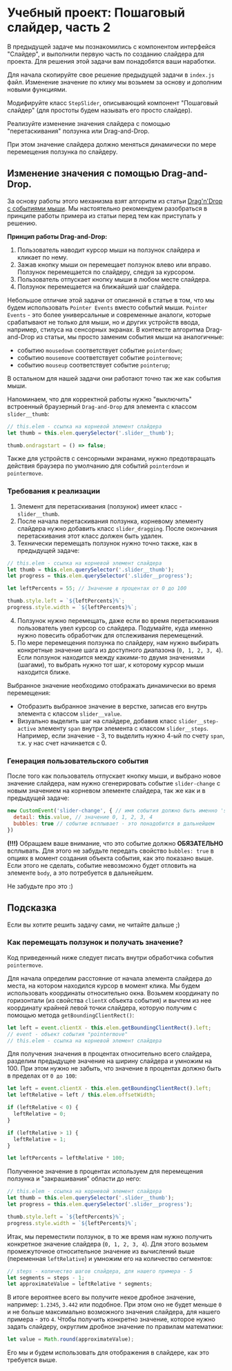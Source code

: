 # Учебный проект: Пошаговый слайдер, часть 2

В предыдущей задаче мы познакомились с компонентом интерфейся "Слайдер", и выполнили первую часть по созданию слайдера для проекта. Для решения этой задачи вам понадобятся ваши наработки. 

Для начала скопируйте свое решение предыдущей задачи в `index.js` файл. Изменение значение по клику мы возьмем за основу и дополним новыми функциями. 

Модифируйте класс `StepSlider`, описывающий компонент "Пошаговый слайдер" (для простоты будем называть его просто слайдер). 

Реализуйте изменение значения слайдера с помощью "перетаскивания" ползунка или Drag-and-Drop.

При этом значение слайдера должно меняться динамически по мере перемещения ползунка по слайдеру. 

## Изменение значения с помощью Drag-and-Drop.

За основу работы этого механизма взят алгоритм из статьи [Drag'n'Drop с событиями мыши](https://learn.javascript.ru/mouse-drag-and-drop). Мы настоятельно рекомендуем разобраться в принципе работы примера из статьи перед тем как приступать у решению. 

**Принцип работы Drag-and-Drop:**

1. Пользователь наводит курсор мыши на ползунок слайдера и кликает по нему.
2. Зажав кнопку мыши он перемещает ползунок влево или вправо. Ползунок перемещается по слайдеру, следуя за курсором.
3. Пользователь отпускает кнопку мыши в любом месте слайдера.
4. Ползунок перемещается на ближайший шаг слайдера.

Небольшое отличие этой задачи от описанной в статье в том, что мы будем использовать `Pointer Events` вместо событий мыши. `Pointer Events` - это более универсальные и современные аналоги, которые срабатывают не только для мыши, но и других устройств ввода, например, стилуса на сенсорных экранах. В контексте алгоритма Drag-and-Drop из статьи, мы просто заменим события мыши на аналогичные:

- событию `mousedown` соответствует событие `pointerdown`;
- событию `mousemove` соответствует событие `pointermove`;
- событию `mouseup` соответствует событие `pointerup`;

В остальном для нашей задачи они работают точно так же как события мыши.

Напоминаем, что для корректной работы нужно "выключить" встроенный браузерный `Drag-and-Drop` для элемента с классом `slider__thumb`:

```js
// this.elem - ссылка на корневой элемент слайдера
let thumb = this.elem.querySelector('.slider__thumb');

thumb.ondragstart = () => false;
```

Также для устройств с сенсорными экранами, нужно предотвращать действия браузера по умолчанию для событий `pointerdown` и `pointermove`.

### Требования к реализации

1. Элемент для перетаскивания (ползунок) имеет класс - `slider__thumb`.
2. После начала перетаскивания ползунка, корневому элементу слайдера нужно добавить класс `slider_dragging`. После окончания перетаскивания этот класс должен быть удален.
3. Технически перемещать ползунок нужно точно также, как в предыдущей задаче:
```js
// this.elem - ссылка на корневой элемент слайдера
let thumb = this.elem.querySelector('.slider__thumb');
let progress = this.elem.querySelector('.slider__progress');

let leftPercents = 55; // Значение в процентах от 0 до 100

thumb.style.left = `${leftPercents}%`;
progress.style.width = `${leftPercents}%`;
```
4. Ползунок нужно перемещать, даже если во время перетаскивания пользователь увел курсор со слайдера. Подумайте, куда именно нужно повесить обработчик для отслеживания перемещений.
5. По мере перемещения ползунка по слайдеру, нам нужно выбирать конкретные значение шага из доступного диапазона (`0, 1, 2, 3, 4`). Если ползунок находится между какими-то двумя значениями (шагами), то выбрать нужно тот шаг, к которому курсор мыши находится ближе. 

Выбранное значение необходимо отображать динамически во время перемещения:
- Отобразить выбранное значение в верстке, записав его внутрь элемента с классом `slider__value`.
- Визуально выделить шаг на слайдере, добавив класс `slider__step-active` элементу `span` внутри элемента с классом `slider__steps`. Например, если значение - 3, то выделить нужно 4-ый по счету `span`, т.к. у нас счет начинается с 0.

### Генерация пользовательского события

После того как пользователь отпускает кнопку мыши, и выбрано новое значение слайдера, нам нужно сгенерировать событие `slider-change` с новым значением на корневом элементе слайдера, так же как и в предыдущей задаче: 

```js
new CustomEvent('slider-change', { // имя события должно быть именно 'slider-change'
  detail: this.value, // значение 0, 1, 2, 3, 4
  bubbles: true // событие всплывает - это понадобится в дальнейшем
})
```

**(!!!)** Обращаем ваше внимание, что это событие должно **ОБЯЗАТЕЛЬНО** всплывать. Для этого не забудьте передать свойство `bubbles: true` в опциях в момент создания объекта события, как это показано выше. Если этого не сделать, событие невозможно будет отловить на элементе `body`, а это потребуется в дальнейшем.

Не забудьте про это :)

## Подсказка

Если вы хотите решить задачу сами, не читайте дальше ;)

### Как перемещать ползунок и получать значение?

Код приведенный ниже следует писать внутри обработчика события `pointermove`.

Для начала определим расстояние от начала элемента слайдера до места, на котором находился курсор в момент клика. Мы будем использовать координаты относительно окна. Возьмем координату по горизонтали (из свойства `clientX` объекта события) и вычтем из нее координату крайней левой точки слайдера, которую получим с помощью метода `getBoundingClientRect()`:

```js
let left = event.clientX - this.elem.getBoundingClientRect().left; 
// event - объект события "pointermove"
// this.elem - ссылка на корневой элемент слайдера
```

Для получения значения в процентах относительно всего слайдера, разделим предыдущее значение на ширину слайдера и умножим на 100. При этом нужно не забыть, что значение в процентах должно быть в пределах от `0 до 100`: 

```js
let left = event.clientX - this.elem.getBoundingClientRect().left; 
let leftRelative = left / this.elem.offsetWidth;

if (leftRelative < 0) {
  leftRelative = 0;
}

if (leftRelative > 1) {
  leftRelative = 1;
}

let leftPercents = leftRelative * 100;
```

Полученное значение в процентах используем для перемещения ползунка и "закрашивания" области до него:

```js
// this.elem - ссылка на корневой элемент слайдера
let thumb = this.elem.querySelector('.slider__thumb');
let progress = this.elem.querySelector('.slider__progress');

thumb.style.left = `${leftPercents}%`;
progress.style.width = `${leftPercents}%`;
```

Итак, мы переместили ползунок, в то же время нам нужно получить конкретное значение слайдера (`0, 1, 2, 3, 4`). Для этого возьмем промежуточное относительное значение из вычислений выше (переменная `leftRelative`) и умножим его на количество сегментов: 

```js
// steps - количество шагов слайдера, для нашего примера - 5
let segments = steps - 1;
let approximateValue = leftRelative * segments;
```

В итоге вероятнее всего вы получите некое дробное значение, например: `1.2345`, `3.442` или подобное. При этом оно не будет меньше `0` и не больше максимально возможного значения слайдера, для нашего примера - это `4`. Чтобы получить конкретно значение, которое нужно задать слайдеру, округлим дробное значение по правилам математики:

```js
let value = Math.round(approximateValue);
```

Его мы и будем использовать для отображения в слайдере, как это требуется выше.
